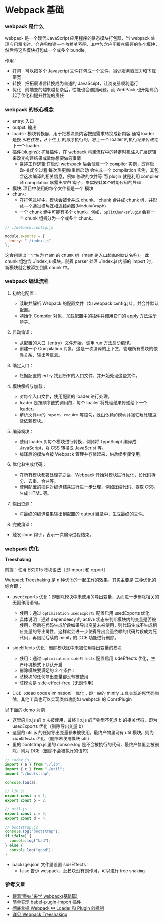 # Webpack 基础

### webpack 是什么

webpack 是一个现代 JavaScript 应用程序的静态模块打包器，当 webpack 处理应用程序时，会递归构建一个依赖关系图，其中包含应用程序需要的每个模块，然后将这些模块打包成一个或多个 bundle。

作用：

- 打包：可以把多个 Javascript 文件打包成一个文件，减少服务器压力和下载带宽
- 转换：把拓展语言转换成为普通的 JavaScript，让浏览器顺利运行
- 优化：前端变的越来越复杂后，性能也会遇到问题，而 WebPack 也开始肩负起了优化和提升性能的责任

### webpack 的核心概念

- entry: 入口
- output: 输出
- loader: 模块转换器，用于把模块原内容按照需求转换成新内容
  通常 loader 是按 从右往左，从下往上 的顺序执行的，将上一个 loader 的执行结果传递给下一个 loader
- 插件(plugins): 扩展插件，在 webpack 构建流程中的特定时机注入扩展逻辑来改变构建结果或做你想要做的事情
  - 简述工作逻辑
    在启动 webvpack 后会创建一个 compiler 实例，贯穿启动-关闭全过程
    每次热更新/重新启动 会生成一个 compilation 实例，其包含这次编译的相关信息，例如 修改的文件等
    而 plugin 就是利用 compiler 和 compilation 暴露出来的 钩子，来实现对各个时期代码的处理
- 模块: 项目中使用的每个文件都是一个 模块
- chunk:
  - 在打包过程中，模块会被合并成 chunk。 chunk 合并成 chunk 组，并形成一个通过模块互相连接的图(ModuleGraph)
  - 一个 chunk 组中可能有多个 chunk。例如，`SplitChunksPlugin` 会将一个 chunk 组拆分为一个或多个 chunk。

```js
// ./webpack.config.js

module.exports = {
  entry: "./index.js",
};
```

这会创建出一个名为 main 的 chunk 组（main 是入口起点的默认名称）。 此 chunk 组包含 ./index.js 模块。随着 parser 处理 ./index.js 内部的 import 时， 新模块就会被添加到此 chunk 中。

### webpack 编译流程

1. 初始化配置：

   - 读取并解析 Webpack 的配置文件（如 webpack.config.js），并合并默认配置。
   - 初始化 Compiler 对象，加载配置中的插件并调用它们的 apply 方法注册钩子。

2. 启动编译：

   - 从配置的入口（entry）文件开始，调用 run 方法启动编译。
   - 创建一个 Compilation 对象，这是一次编译的上下文，管理所有模块的依赖关系、输出等信息。

3. 确定入口：

   - 根据配置的 entry 找到所有的入口文件，并开始处理这些文件。

4. 模块解析与加载：

   - 对每个入口文件，使用配置的 loader 进行处理。
   - loader 是按顺序链式调用的，每个 loader 将处理结果传递给下一个 loader。
   - 解析文件中的 import、require 等语句，找出依赖的模块并递归地处理这些依赖模块。

5. 编译模块：

   - 使用 loader 对每个模块进行转换，例如将 TypeScript 编译成 JavaScript，将 CSS 转换成 JavaScript 等。
   - 编译后的模块会被 Webpack 管理并存储起来，供后续步骤使用。

6. 优化和生成代码：

   - 在所有模块都被处理完之后，Webpack 开始对模块进行优化，如代码拆分、去重、合并等。
   - 使用配置的插件对编译结果进行进一步处理，例如压缩代码、提取 CSS、生成 HTML 等。

7. 输出资源：

   - 将最终的编译结果输出到配置的 output 目录中，生成最终的文件。

8. 完成编译：

- 触发 done 钩子，表示一次编译过程结束。

### webpack 优化

**Treeshaking**

前提：使用 ES2015 模块语法（即 import 和 export）

Webpack Treeshaking 是 n 种优化的一起工作的效果，其实主要是 三种优化的综合即：

- usedExports 优化：即删除模块中未使用的导出变量，从而进一步删除相关的无副作用语句。

  - 使用：通过 `optimization.usedExports` 配置启用 usedExports 优化
  - 具体说明：通过 dependency 的 active 状态来判断模块内的变量是否被使用，然后在代码生成阶段如果导出变量未被使用，则代码生成不生成相应变量的导出属性，这样就会进一步使得导出变量依赖的代码片段成为死代码，再借助后续的 minify 的 DCE 功能进行删除。

- sideEffects 优化：删除模块图中未被使用导出变量的模块

  - 使用：通过 `optimization.sideEffects` 配置启用 sideEffects 优化，生产环境模式下默认开启
  - 删除模块要满足的 2 个条件：
  - 该模块的任何导出变量都没有被使用
  - 该模块是 side-effect-free（无副作用）

- DCE（dead code elimination） 优化：即一般的 minify 工具实现的死代码删除，其他工具也可以实现类似功能如 webpack 的 ConstPlugin

以下面的 demo 为例：

- 这里的 lib.js 的 b 未被使用，最终 lib.js 的产物里不包含 b 的相关代码，即为 usedExports 优化（删除导出变量 b）
- 这里的 util.js 的任何导出变量都未被使用，最终产物里没有 util 模块，则为 sideEffects 优化 （删除未使用模块 util）
- 里的 bootstrap.js 里的 console.log 是不会被执行的代码，最终产物里会被删除，则为 DCE（删除不会被执行的语句）

```js
// index.js
import { a } from "./lib";
import { c } from "./util";
import "./bootstrap";

console.log(a);

// lib.js
export const a = 1;
export const b = 2;

// util.js
export const c = 3;
export const d = 4;

// bootstrap.js
console.log("bootstrap");
if (false) {
  console.log("bad");
} else {
  console.log("good");
}
```

- package.json 文件里设置 sideEffects：
  - false 告诉 webpack，此模块没有副作用，可以进行 tree shaking

### 参考文章

- [跟着"呆妹"来学 webpack(基础篇)](https://juejin.im/post/5e9ada576fb9a03c391300a1#heading-26)
- [简单实现 babel-plugin-import 插件](https://www.cnblogs.com/axuebin/p/babel-plugin-import.html)
- [彻底掌握 Webpack 中 Loader 和 Plugin 的机制](https://juejin.cn/post/7068216285724672008?searchId=20230918135500CCFB068457C39ADCC563#heading-10)
- [详见 Webpack Treeshaking](https://juejin.cn/post/7358450927109963810?searchId=20240514143040B86CD5B5C9D826009D54)

